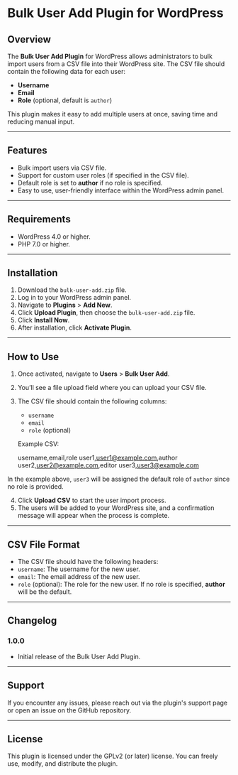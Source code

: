 # Bulk User Add Plugin for WordPress

## Overview

The **Bulk User Add Plugin** for WordPress allows administrators to bulk import users from a CSV file into their WordPress site. The CSV file should contain the following data for each user:

- **Username**
- **Email**
- **Role** (optional, default is `author`)

This plugin makes it easy to add multiple users at once, saving time and reducing manual input.

---

## Features

- Bulk import users via CSV file.
- Support for custom user roles (if specified in the CSV file).
- Default role is set to **author** if no role is specified.
- Easy to use, user-friendly interface within the WordPress admin panel.

---

## Requirements

- WordPress 4.0 or higher.
- PHP 7.0 or higher.

---

## Installation

1. Download the `bulk-user-add.zip` file.
2. Log in to your WordPress admin panel.
3. Navigate to **Plugins** > **Add New**.
4. Click **Upload Plugin**, then choose the `bulk-user-add.zip` file.
5. Click **Install Now**.
6. After installation, click **Activate Plugin**.

---

## How to Use

1. Once activated, navigate to **Users** > **Bulk User Add**.
2. You’ll see a file upload field where you can upload your CSV file.
3. The CSV file should contain the following columns:
   - `username`
   - `email`
   - `role` (optional)

   Example CSV:

   username,email,role user1,user1@example.com,author user2,user2@example.com,editor user3,user3@example.com


In the example above, `user3` will be assigned the default role of `author` since no role is provided.

4. Click **Upload CSV** to start the user import process.
5. The users will be added to your WordPress site, and a confirmation message will appear when the process is complete.

---

## CSV File Format

- The CSV file should have the following headers:
- `username`: The username for the new user.
- `email`: The email address of the new user.
- `role` (optional): The role for the new user. If no role is specified, **author** will be the default.

---

## Changelog

### 1.0.0
- Initial release of the Bulk User Add Plugin.

---

## Support

If you encounter any issues, please reach out via the plugin's support page or open an issue on the GitHub repository.

---

## License

This plugin is licensed under the GPLv2 (or later) license. You can freely use, modify, and distribute the plugin.
